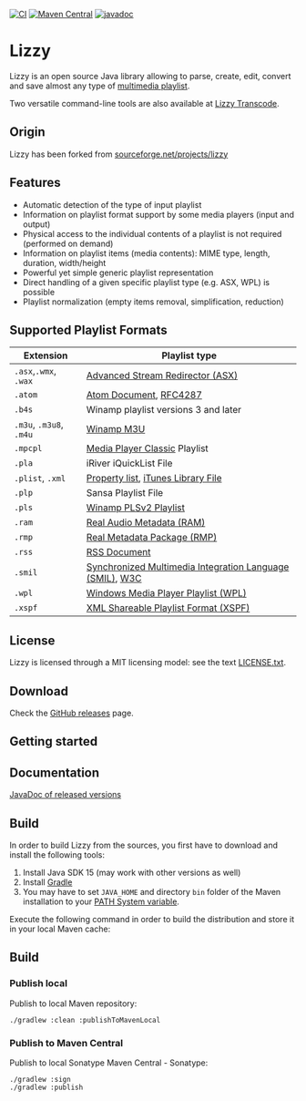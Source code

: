 [![CI](https://github.com/Borewit/lizzy/actions/workflows/ci.yml/badge.svg)](https://github.com/Borewit/lizzy/actions/workflows/ci.yml)
[![Maven Central](https://maven-badges.herokuapp.com/maven-central/io.github.borewit/lizzy/badge.svg)](https://maven-badges.herokuapp.com/maven-central/io.github.borewit/lizzy)
[![javadoc](https://javadoc.io/badge2/io.github.borewit/lizzy/javadoc.svg)](https://javadoc.io/doc/io.github.borewit/lizzy)

# Lizzy

Lizzy is an open source Java library allowing to parse, create, edit,
convert and save almost any type of [multimedia playlist](https://en.wikipedia.org/wiki/Playlist).

Two versatile command-line tools are also available at [Lizzy Transcode](https://github.com/Borewit/lizzy-transcode).

## Origin

Lizzy has been forked from [sourceforge.net/projects/lizzy](https://sourceforge.net/projects/lizzy/)


## Features

* Automatic detection of the type of input playlist</li>
* Information on playlist format support by some media players (input and output)</li>
* Physical access to the individual contents of a playlist is not required (performed on demand)</li>
* Information on playlist items (media contents): MIME type, length, duration, width/height</li>
* Powerful yet simple generic playlist representation</li>
* Direct handling of a given specific playlist type (e.g. ASX, WPL) is possible</li>
* Playlist normalization (empty items removal, simplification, reduction)</li>

## Supported Playlist Formats

| Extension                | Playlist type                                                                                                                                                            | 
|--------------------------|--------------------------------------------------------------------------------------------------------------------------------------------------------------------------|
| `.asx`,`.wmx`, `.wax`    | [Advanced Stream Redirector (ASX)](https://en.wikipedia.org/wiki/Advanced_Stream_Redirector)                                                                             |
| `.atom`                  | [Atom Document](https://en.wikipedia.org/wiki/Atom_(web_standard)), [RFC4287](https://www.ietf.org/rfc/rfc4287.txt)                                                      |
| `.b4s`                   | Winamp playlist versions 3 and later                                                                                                                                     |
| `.m3u`, `.m3u8`, `.m4u`  | [Winamp M3U](https://en.wikipedia.org/wiki/M3U)                                                                                                                          |
| `.mpcpl`                 | [Media Player Classic](https://en.wikipedia.org/wiki/Media_Player_Classic) Playlist                                                                                      |
| `.pla`                   | iRiver iQuickList File                                                                                                                                                   |
| `.plist`, `.xml`         | [Property list](https://en.wikipedia.org/wiki/Property_list), [iTunes Library File](https://www.xml.com/pub/a/2004/11/03/itunes.html)                                    |
| `.plp`                   | Sansa Playlist File                                                                                                                                                      |
| `.pls`                   | [Winamp PLSv2 Playlist](https://en.wikipedia.org/wiki/PLS_(file_format))                                                                                                 |
| `.ram`                   | [Real Audio Metadata (RAM)](https://en.wikipedia.org/wiki/RealAudio#File_extensions)                                                                                     |
| `.rmp`                   | [Real Metadata Package (RMP)](https://extension.informer.com/rmp/)                                                                                                       |
| `.rss`                   | [RSS Document](https://en.wikipedia.org/wiki/RSS)                                                                                                                        |
| `.smil`                  | [Synchronized Multimedia Integration Language (SMIL)](https://en.wikipedia.org/wiki/Synchronized_Multimedia_Integration_Language), [W3C](https://www.w3.org/AudioVideo/) |                                           |
| `.wpl`                   | [Windows Media Player Playlist (WPL)](https://en.wikipedia.org/wiki/Windows_Media_Player_Playlist)                                                                       |
| `.xspf`                  | [XML Shareable Playlist Format (XSPF)](https://xspf.org/)                                                                                                                |

## License

Lizzy is licensed through a MIT licensing model: see the text [LICENSE.txt](LICENSE.txt).

## Download

Check the [GitHub releases](https://github.com/Borewit/lizzy/releases) page.


## Getting started

[//]: # (ToDo)

## Documentation
[JavaDoc of released versions](https://javadoc.io/doc/io.github.borewit/lizzy)

## Build

In order to build Lizzy from the sources, you first have to download and install the following tools:

1. Install Java SDK 15 (may work with other versions as well)
1. Install [Gradle](https://gradle.org/)
1. You may have to set `JAVA_HOME` and directory `bin` folder of the Maven installation to
   your [PATH System variable](https://en.wikipedia.org/wiki/PATH_(variable)).

Execute the following command in order to build the distribution and store it in your local Maven cache:

## Build

### Publish local

Publish to local Maven repository:

```shell
./gradlew :clean :publishToMavenLocal
```

### Publish to Maven Central

Publish to local Sonatype Maven Central - Sonatype:

```shell
./gradlew :sign
./gradlew :publish
```
